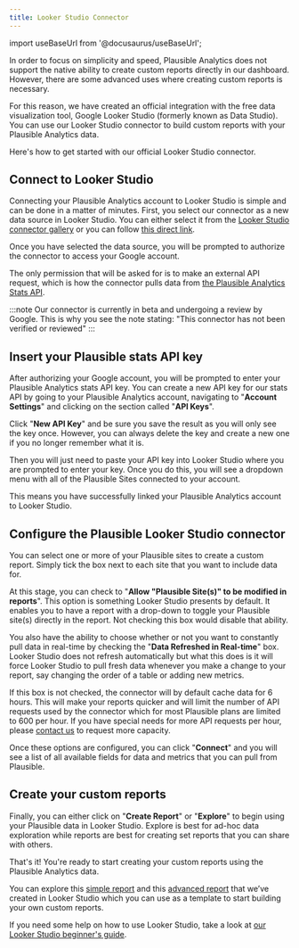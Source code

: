 ```yaml
---
title: Looker Studio Connector
---
```


import useBaseUrl from '@docusaurus/useBaseUrl';

In order to focus on simplicity and speed, Plausible Analytics does not support the native ability to create custom reports directly in our dashboard. However, there are some advanced uses where creating custom reports is necessary.

For this reason, we have created an official integration with the free data visualization tool, Google Looker Studio (formerly known as Data Studio). You can use our Looker Studio connector to build custom reports with your Plausible Analytics data.

Here's how to get started with our official Looker Studio connector.

## Connect to Looker Studio

Connecting your Plausible Analytics account to Looker Studio is simple and can be done in a matter of minutes. First, you select our connector as a new data source in Looker Studio. You can either select it from the [Looker Studio connector gallery](https://lookerstudio.google.com/data) or you can follow [this direct link](https://lookerstudio.google.com/datasources/create?connectorId=AKfycbz88iSK4B6V-VoaiwocFu2dDp3CBRM0arAZoDjQ97SroAt9RtzgS6z3UCxpjJDi0ieVjQ).

Once you have selected the data source, you will be prompted to authorize the connector to access your Google account.

The only permission that will be asked for is to make an external API request, which is how the connector pulls data from [the Plausible Analytics Stats API](stats-api.md).

:::note
Our connector is currently in beta and undergoing a review by Google. This is why you see the note stating: "This connector has not been verified or reviewed"
:::

## Insert your Plausible stats API key

After authorizing your Google account, you will be prompted to enter your Plausible Analytics stats API key. You can create a new API key for our stats API by going to your Plausible Analytics account, navigating to "**Account Settings**" and clicking on the section called "**API Keys**".

Click "**New API Key**" and be sure you save the result as you will only see the key once. However, you can always delete the key and create a new one if you no longer remember what it is.

Then you will just need to paste your API key into Looker Studio where you are prompted to enter your key. Once you do this, you will see a dropdown menu with all of the Plausible Sites connected to your account.

This means you have successfully linked your Plausible Analytics account to Looker Studio.

## Configure the Plausible Looker Studio connector

You can select one or more of your Plausible sites to create a custom report. Simply tick the box next to each site that you want to include data for.

At this stage, you can check to "**Allow "Plausible Site(s)" to be modified in reports**". This option is something Looker Studio presents by default. It enables you to have a report with a drop-down to toggle your Plausible site(s) directly in the report. Not checking this box would disable that ability.

You also have the ability to choose whether or not you want to constantly pull data in real-time by checking the "**Data Refreshed in Real-time**" box. Looker Studio does not refresh automatically but what this does is it will force Looker Studio to pull fresh data whenever you make a change to your report, say changing the order of a table or adding new metrics.

If this box is not checked, the connector will by default cache data for 6 hours. This will make your reports quicker and will limit the number of API requests used by the connector which for most Plausible plans are limited to 600 per hour. If you have special needs for more API requests per hour, please [contact us](https://plausible.io/contact) to request more capacity.

Once these options are configured, you can click "**Connect**" and you will see a list of all available fields for data and metrics that you can pull from Plausible.

## Create your custom reports

Finally, you can either click on "**Create Report**" or "**Explore**" to begin using your Plausible data in Looker Studio. Explore is best for ad-hoc data exploration while reports are best for creating set reports that you can share with others.

That's it! You're ready to start creating your custom reports using the Plausible Analytics data.

You can explore this [simple report](https://lookerstudio.google.com/s/gm8gS_IpBiQ) and this [advanced report](https://lookerstudio.google.com/s/ltrWC2jaK4Q) that we’ve created in Looker Studio which you can use as a template to start building your own custom reports.

If you need some help on how to use Looker Studio, take a look at [our Looker Studio beginner's guide](https://plausible.io/blog/google-looker-studio-guide).
